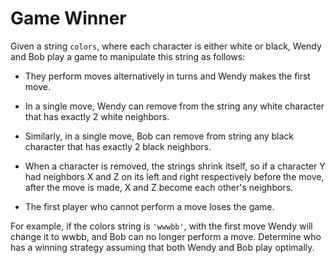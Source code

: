# Game Winner

Given a string `colors`, where each character is either white or black, Wendy and Bob play a game to manipulate this string as follows:

- They perform moves alternatively in turns and Wendy makes the first move.

- In a single move, Wendy can remove from the string any white character that has exactly 2 white neighbors.

- Similarly, in a single move, Bob can remove from string any black character that has exactly 2 black neighbors.

- When a character is removed, the strings shrink itself, so if a character Y had neighbors X and Z on its left and right respectively before the move, after the move is made, X and Z become each other's neighbors.

- The first player who cannot perform a move loses the game.

For example, if the colors string is `'wwwbb'`, with the first move Wendy will change it to wwbb, and Bob can no longer perform a move. Determine who has a winning strategy assuming that both Wendy and Bob play optimally.
